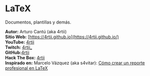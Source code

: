 # LaTeX
Documentos, plantillas y demás.

**Autor:** Arturo Cantú (aka 4rtii)  
**Sitio Web:** [https://4rtii.github.io](https://4rtii.github.io/)  
**YouTube:** [4rtii](https://www.youtube.com/4rtii)  
**Twitch:** [4rtii\_](https://www.twitch.tv/4rtii_)  
**GitHub:**[4rtii](https://github.com/4rtii)  
**Hack The Box:** [4rtii](https://app.hackthebox.com/profile/839583)  
**Inspirado en:** Marcelo Vázquez (aka s4vitar): [Cómo crear un reporte profesional en LaTeX](https://youtube.com/watch?v=riNRHoEOBeU)
